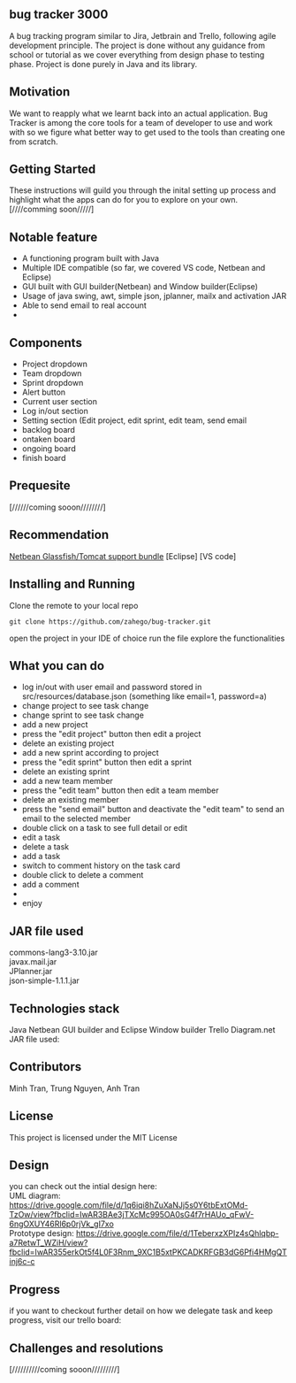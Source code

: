 ## bug tracker 3000
A bug tracking program similar to Jira, Jetbrain and Trello, following agile development principle. The project is done without any guidance from school or tutorial as we cover everything from design phase to testing phase. Project is done purely in Java and its library.

## Motivation
We want to reapply what we learnt back into an actual application. Bug Tracker is among the core tools for a team of developer to use and work with so we figure what better way to get used to the tools than creating one from scratch.

## Getting Started
These instructions will guild you through the inital setting up process and 
highlight what the apps can do for you to explore on your own.  
[////comming soon/////]



## Notable feature
- A functioning program built with Java
- Multiple IDE compatible (so far, we covered VS code, Netbean and Eclipse)
- GUI built with GUI builder(Netbean) and Window builder(Eclipse)
- Usage of java swing, awt, simple json, jplanner, mailx and activation JAR
- Able to send email to real account
- 

## Components
- Project dropdown
- Team dropdown
- Sprint dropdown
- Alert button
- Current user section
- Log in/out section
- Setting section (Edit project, edit sprint, edit team, send email
- backlog board
- ontaken board
- ongoing board
- finish board


## Prequesite
[//////coming sooon////////]


## Recommendation
[Netbean Glassfish/Tomcat support bundle](https://netbeans.org/downloads/8.2/rc/)
[Eclipse]
[VS code]

## Installing and Running
Clone the remote to your local repo
```
git clone https://github.com/zahego/bug-tracker.git  
```
open the project in your IDE of choice
run the file 
explore the functionalities  


## What you can do
- log in/out with user email and password stored in src/resources/database.json (something like email=1, password=a) 
- change project to see task change
- change sprint to see task change
- add a new project
- press the "edit project" button then edit a project
- delete an existing project
- add a new sprint according to project
- press the "edit sprint" button then edit a sprint
- delete an existing sprint
- add a new team member
- press the "edit team" button then edit a team member
- delete an existing member
- press the "send email" button and deactivate the "edit team" to send an email to the selected member
- double click on a task to see full detail or edit
- edit a task
- delete a task
- add a task
- switch to comment history on the task card
- double click to delete a comment
- add a comment
- 
- enjoy

## JAR file used
commons-lang3-3.10.jar  
javax.mail.jar  
JPlanner.jar  
json-simple-1.1.1.jar

## Technologies stack
Java
Netbean GUI builder and Eclipse Window builder
Trello
Diagram.net
JAR file used: 


## Contributors
Minh Tran, Trung Nguyen, Anh Tran


## License
This project is licensed under the MIT License

## Design
you can check out the intial design here:  
UML diagram: https://drive.google.com/file/d/1q6iqi8hZuXaNJj5s0Y6tbExtOMd-TzOw/view?fbclid=IwAR3BAe3jTXcMc995OA0sG4f7rHAUo_qFwV-6ngOXUY46Rl6p0rjVk_gI7xo  
Prototype design: https://drive.google.com/file/d/1TeberxzXPIz4sQhlqbp-a7RetwT_WZiH/view?fbclid=IwAR355erkOt5f4L0F3Rnm_9XC1B5xtPKCADKRFGB3dG6Pfi4HMgQTinj6c-c 

## Progress
if you want to checkout further detail on how we delegate task and keep progress, visit our trello board: 

## Challenges and resolutions
[//////////coming sooon/////////]
